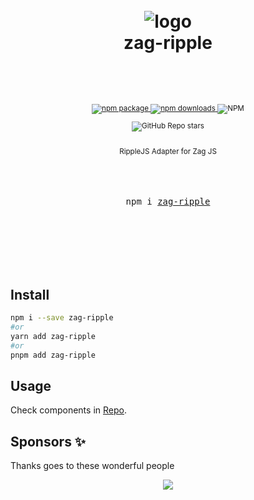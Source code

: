 <div align="center">

  <h1>
    <br/>
    <img src="https://cdn.jsdelivr.net/gh/anubra266/zag-ripple/site/src/assets/favicon.svg" alt="logo" />
    <br />
    zag-ripple
    <br />
    <br />
  </h1>
  <sup>
    <br />
    <br />
    <a href="https://www.npmjs.com/package/zag-ripple?style=for-the-badge">
       <img src="https://img.shields.io/npm/v/zag-ripple.svg?style=for-the-badge" alt="npm package" />
    </a>
    <a href="https://www.npmjs.com/package/zag-ripple?style=for-the-badge">
      <img src="https://img.shields.io/npm/dw/zag-ripple.svg?style=for-the-badge" alt="npm  downloads" />
    </a>
<a>
    <img alt="NPM" src="https://img.shields.io/npm/l/zag-ripple?style=for-the-badge">
</a>

<a><img alt="GitHub Repo stars" src="https://img.shields.io/github/stars/anubra266/zag-ripple?logo=github&style=for-the-badge">

</a>
    <br />
   RippleJS Adapter for Zag JS
    
  </sup>
  <br />
  <br />
  <br />
  <br />
  <pre>npm i <a href="https://www.npmjs.com/package/zag-ripple">zag-ripple</a></pre>
  <br />
  <br />
  <br />
  <br />
  <br />
</div>

## Install

```bash
npm i --save zag-ripple
#or
yarn add zag-ripple
#or
pnpm add zag-ripple
```

## Usage

Check components in [Repo](https://github.com/anubra266/zag-ripple/tree/main/site/src/components).

## Sponsors ✨

Thanks goes to these wonderful people

<p align="center">
  <a href="https://patreon.com/anubra266?utm_medium=clipboard_copy&utm_source=copyLink&utm_campaign=creatorshare_creator&utm_content=join_link">
    <img src='https://cdn.jsdelivr.net/gh/anubra266/static@main/sponsors.svg'/>
  </a>
</p>
